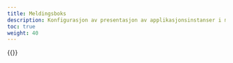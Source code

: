 ```yaml
---
title: Meldingsboks
description: Konfigurasjon av presentasjon av applikasjonsinstanser i meldingsboksen i Altinn.
toc: true
weight: 40
---
```



{{<children>}}